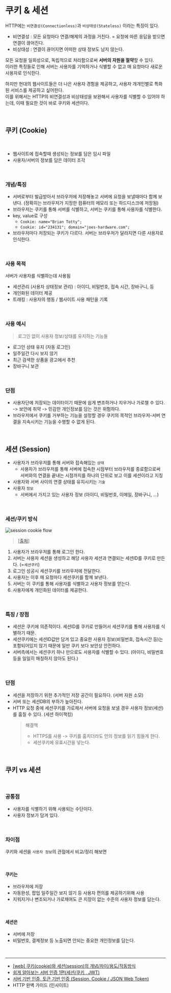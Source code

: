 # 쿠키 & 세션

HTTP에는 `비연결성(Connectionless)`과 `비상태성(Stateless)` 이라는 특징이 있다.

- 비연결성 : 모든 요청마다 연결/해제의 과정을 거친다. = 요청에 따른 응답을 받으면 연결이 끊어진다.
- 비상태성 : 연결이 끊어지면 어떠한 상태 정보도 남지 않는다.

모든 요청을 일회성으로, 독립적으로 처리함으로써 **서버의 자원을 절약**할 수 있다.  
이러한 특징들로 인해 서버는 사용자를 기억하거나 식별할 수 없고 매 요청마다 새로운 사용자로 인식한다.

하지만 현대의 웹사이트들은 더 나은 사용자 경험을 제공하고, 사용자 개개인별로 특화된 서비스를 제공하고 싶어한다.  
이를 위해서는 HTTP의 비연결성과 비상태성을 보완해서 사용자를 식별할 수 있어야 하는데, 이때 필요한 것이 바로 쿠키와 세션이다.

<br />

## 쿠키 (Cookie)

<br />

- 웹사이트에 접속할때 생성되는 정보를 담은 임시 파일
- 사용자/서버의 정보를 담은 데이터 조각

<br />

### 개념/특징

- 서버로부터 발급받아서 브라우저에 저장해놓고 서버에 요청을 보낼때마다 함께 보낸다. (정확히는 브라우저가 지정한 컴퓨터의 메모리 또는 하드디스크에 저장됨)
- 브라우저는 쿠키를 통해 서버를 식별하고, 서버는 쿠키를 통해 사용자를 식별한다.
- key, value로 구성
  - `Cookie: name="Brian Totty";`
  - `Cookie: id="234131"; domain="joes-hardware.com";`
- 브라우저마다 저장되는 쿠키가 다르다. 서버는 브라우저가 달라지면 다른 사용자로 인식한다.

<br />

### 사용 목적

서버가 사용자를 식별하는데 사용됨

- 세션관리 (사용자 상태정보 관리) : 아이디, 비밀번호, 접속 시간, 장바구니, 등
- 개인화된 데이터 제공
- 트래킹 : 사용자의 행동 / 웹사이트 사용 패턴을 기록

<br />

### 사용 예시

> 로그인 없이 사용자 정보/상태를 유지하는 기능들

- 로그인 상태 유지 (자동 로그인)
- 일주일간 다시 보지 않기
- 최근 검색한 상품을 광고에서 추천
- 장바구니 보관

<br />

### 단점

- 사용자단에 저장되는 데이터이기 때문에 쉽게 변조하거나 지우거나 가로챌 수 있다. -> 보안에 취약 -> 민감한 개인정보를 담는 것은 위험하다.
- 브라우저에서 쿠키를 거부하는 기능을 설정할 경우 쿠키의 목적인 브라우저-서버 연결을 지속시키는 기능을 수행할 수 없게 된다.

<br />

## 세션 (Session)

- 사용자가 브라우저를 통해 서버와 접속해있는 `상태`
  - 사용자가 브라우저를 통해 서버에 접속한 시점부터 브라우저를 종료함으로써 서버와의 연결을 끝내는 시점까지를 하나의 단위로 보고 이를 세션이라고 지칭
- 사용자와 서버 사이의 연결 상태를 유지시키는 `기술`
- 사용자 `정보`
  - 서버에서 가지고 있는 사용자 정보 (아이디, 비밀번호, 이메일, 장바구니, ...)

<br />

### 세션/쿠키 방식

![session cookie flow](https://i.postimg.cc/6Qgx1xBQ/image.png)

> [[출처](https://techbriefers.com/how-to-work-with-session-and-cookies-in-codeigniter/)]

1. 사용자가 브라우저를 통해 로그인 한다.
2. 서버는 사용자 세션을 생성하고 해당 사용자 세션과 연결되는 세션ID를 쿠키로 만든다. (=`세션쿠키`)
3. 로그인 성공시 세션쿠키를 브라우저에 전달한다.
4. 사용자는 이후 매 요청마다 세션쿠키를 함께 보낸다.
5. 서버는 이 쿠키를 통해 사용자를 식별하고 사용자 정보를 얻는다.
6. 사용자에게 개인화된 데이터를 제공한다.

<br />

### 특징 / 장점

- 세션은 쿠키에 의존적이다. 세션ID를 쿠키로 만들어서 세션쿠키를 통해 사용자를 식별하기 때문.
- 세션쿠키에는 세션ID값만 담겨 있고 중요한 사용자 정보(비밀번호, 접속시간 등)는 포함되어있지 않기 때문에 일반 쿠키 보다 보안상 안전하다.
- 서버측에서는 세션쿠키 하나 만으로도 사용자를 식별할 수 있다. (아이디, 비밀번호 등을 일일히 매칭하지 않아도 된다.)

<br />

### 단점

- 세션을 저장하기 위한 추가적인 저장 공간이 필요하다. (서버 자원 소모)
- 서버 또는 세션DB의 부하가 높아진다.
- HTTP 요청 중에 세션쿠키를 가로채서 서버에 요청을 보낼 경우 사용자 정보(세션)를 훔칠 수 있다. (세션 하이잭킹)
  > 해결책
  >
  > - HTTPS를 사용 -> 쿠키를 훔치더라도 안의 정보를 읽기 힘들게 한다.
  > - 세션쿠키에 유효시간을 넣는다.

<br />

## 쿠키 vs 세션

<br />

### 공통점

- 사용자를 식별하기 위해 사용되는 수단이다.
- 사용자 정보가 담겨 있다.

<br />

### 차이점

쿠키와 세션을 `사용자 정보`의 관점에서 비교/정리 해보면

<br />

#### 쿠키는

- 브라우저에 저장
- 자동완성, 팝업 일주일간 보지 않기 등 사용자 편의를 제공하기위해 사용
- 지워지거나 변조되거나 가로채여도 큰 지장이 없는 수준의 사용자 정보를 담는다.

<br />

#### 세션은

- 서버에 저장
- 비밀번호, 결제정보 등 노출되면 안되는 중요한 개인정보를 담는다.

<br />

---

- [[web] 쿠키(cookie)와 세션(session)의 개념/차이/용도/작동방식](https://devuna.tistory.com/23)
- [쉽게 알아보는 서버 인증 1편(세션/쿠키 , JWT)](https://tansfil.tistory.com/58)
- [서버 기반 인증, 토큰 기반 인증 (Session, Cookie / JSON Web Token)](https://dooopark.tistory.com/6)
- HTTP 완벽 가이드 (인사이트)
